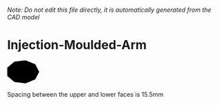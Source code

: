 ###### Note: Do not edit this file directly, it is automatically generated from the CAD model

# Injection-Moulded-Arm

![](/project.svg)

Spacing between the upper and lower faces is 15.5mm


